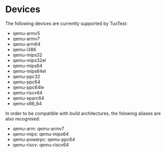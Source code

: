 # Devices

The following devices are currently supported by TuxTest:

* qemu-armv5
* qemu-armv7
* qemu-arm64
* qemu-i386
* qemu-mips32
* qemu-mips32el
* qemu-mips64
* qemu-mips64el
* qemu-ppc32
* qemu-ppc64
* qemu-ppc64le
* qemu-riscv64
* qemu-sparc64
* qemu-x86_64

In order to be compatible with build architectures, the folowing aliases are also recognised:

* qemu-arm: qemu-armv7
* qemu-mips: qemu-mips64
* qemu-powerpc: qemu-ppc64
* qemu-riscv: qemu-riscv64
